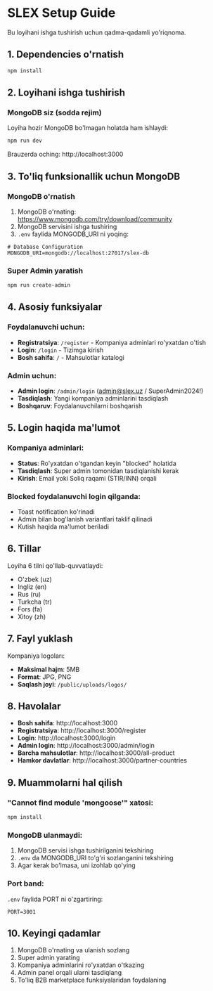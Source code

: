 # SLEX Setup Guide

Bu loyihani ishga tushirish uchun qadma-qadamli yo'riqnoma.

## 1. Dependencies o'rnatish

```bash
npm install
```

## 2. Loyihani ishga tushirish

### MongoDB siz (sodda rejim)
Loyiha hozir MongoDB bo'lmagan holatda ham ishlaydi:

```bash
npm run dev
```

Brauzerda oching: http://localhost:3000

## 3. To'liq funksionallik uchun MongoDB

### MongoDB o'rnatish
1. MongoDB o'rnating: https://www.mongodb.com/try/download/community
2. MongoDB servisini ishga tushiring
3. `.env` faylida MONGODB_URI ni yoqing:

```env
# Database Configuration
MONGODB_URI=mongodb://localhost:27017/slex-db
```

### Super Admin yaratish
```bash
npm run create-admin
```

## 4. Asosiy funksiyalar

### Foydalanuvchi uchun:
- **Registratsiya**: `/register` - Kompaniya adminlari ro'yxatdan o'tish
- **Login**: `/login` - Tizimga kirish
- **Bosh sahifa**: `/` - Mahsulotlar katalogi

### Admin uchun:
- **Admin login**: `/admin/login` (admin@slex.uz / SuperAdmin2024!)
- **Tasdiqlash**: Yangi kompaniya adminlarini tasdiqlash
- **Boshqaruv**: Foydalanuvchilarni boshqarish

## 5. Login haqida ma'lumot

### Kompaniya adminlari:
- **Status**: Ro'yxatdan o'tgandan keyin "blocked" holatida
- **Tasdiqlash**: Super admin tomonidan tasdiqlanishi kerak
- **Kirish**: Email yoki Soliq raqami (STIR/INN) orqali

### Blocked foydalanuvchi login qilganda:
- Toast notification ko'rinadi
- Admin bilan bog'lanish variantlari taklif qilinadi
- Kutish haqida ma'lumot beriladi

## 6. Tillar

Loyiha 6 tilni qo'llab-quvvatlaydi:
- O'zbek (uz)
- Ingliz (en) 
- Rus (ru)
- Turkcha (tr)
- Fors (fa)
- Xitoy (zh)

## 7. Fayl yuklash

Kompaniya logoları:
- **Maksimal hajm**: 5MB
- **Format**: JPG, PNG
- **Saqlash joyi**: `/public/uploads/logos/`

## 8. Havolalar

- **Bosh sahifa**: http://localhost:3000
- **Registratsiya**: http://localhost:3000/register
- **Login**: http://localhost:3000/login
- **Admin login**: http://localhost:3000/admin/login
- **Barcha mahsulotlar**: http://localhost:3000/all-product
- **Hamkor davlatlar**: http://localhost:3000/partner-countries

## 9. Muammolarni hal qilish

### "Cannot find module 'mongoose'" xatosi:
```bash
npm install
```

### MongoDB ulanmaydi:
1. MongoDB servisi ishga tushirilganini tekshiring
2. `.env` da MONGODB_URI to'g'ri sozlanganini tekshiring
3. Agar kerak bo'lmasa, uni izohlab qo'ying

### Port band:
`.env` faylida PORT ni o'zgartiring:
```env
PORT=3001
```

## 10. Keyingi qadamlar

1. MongoDB o'rnating va ulanish sozlang
2. Super admin yarating
3. Kompaniya adminlarini ro'yxatdan o'tkazing
4. Admin panel orqali ularni tasdiqlang
5. To'liq B2B marketplace funksiyalaridan foydalaning